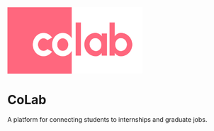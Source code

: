 <img src="https://github.com/CoLab-Development/CoLab/blob/main/Group%201.png?raw=true" height="150px" width="305px" />

# CoLab

A platform for connecting students to internships and graduate jobs.
